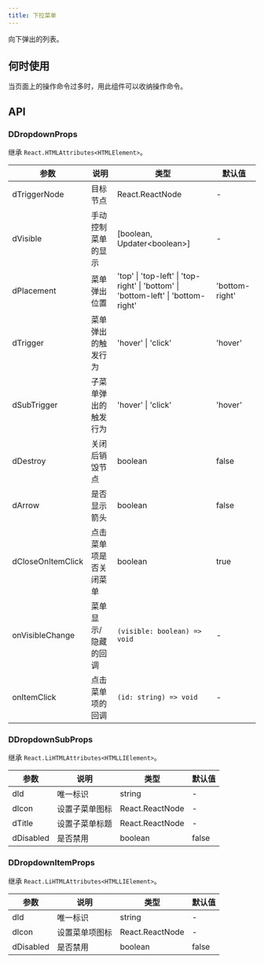 ```yaml
---
title: 下拉菜单
---
```


向下弹出的列表。

## 何时使用

当页面上的操作命令过多时，用此组件可以收纳操作命令。

## API

### DDropdownProps

继承 `React.HTMLAttributes<HTMLElement>`。

<!-- prettier-ignore-start -->
| 参数 | 说明 | 类型 | 默认值 | 
| --- | --- | --- | --- | 
| dTriggerNode | 目标节点 | React.ReactNode | - |
| dVisible | 手动控制菜单的显示 | [boolean, Updater\<boolean\>] | - |
| dPlacement | 菜单弹出位置 | 'top' \| 'top-left' \| 'top-right' \| 'bottom' \| 'bottom-left' \| 'bottom-right' | 'bottom-right' |
| dTrigger | 菜单弹出的触发行为 | 'hover' \| 'click' | 'hover' |
| dSubTrigger | 子菜单弹出的触发行为 | 'hover' \| 'click' | 'hover' |
| dDestroy | 关闭后销毁节点 | boolean | false |
| dArrow | 是否显示箭头 | boolean | false |
| dCloseOnItemClick | 点击菜单项是否关闭菜单 | boolean | true |
| onVisibleChange | 菜单显示/隐藏的回调 | `(visible: boolean) => void` | - |
| onItemClick | 点击菜单项的回调 | `(id: string) => void` | - |
<!-- prettier-ignore-end -->

### DDropdownSubProps

继承 `React.LiHTMLAttributes<HTMLLIElement>`。

<!-- prettier-ignore-start -->
| 参数 | 说明 | 类型 | 默认值 | 
| --- | --- | --- | --- | 
| dId | 唯一标识 | string | - |
| dIcon | 设置子菜单图标 | React.ReactNode | - |
| dTitle | 设置子菜单标题 | React.ReactNode | - |
| dDisabled | 是否禁用 | boolean | false |
<!-- prettier-ignore-end -->

### DDropdownItemProps

继承 `React.LiHTMLAttributes<HTMLLIElement>`。

<!-- prettier-ignore-start -->
| 参数 | 说明 | 类型 | 默认值 | 
| --- | --- | --- | --- | 
| dId | 唯一标识 | string | - |
| dIcon | 设置菜单项图标 | React.ReactNode | - |
| dDisabled | 是否禁用 | boolean | false |
<!-- prettier-ignore-end -->
